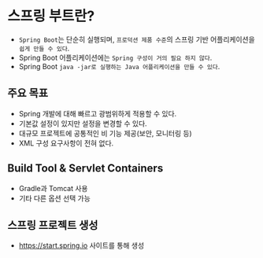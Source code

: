 # 스프링 부트란?

* `Spring Boot`는 단순히 실행되며, `프로덕션 제품 수준`의 스프링 기반 어플리케이션을 `쉽게 만들 수 있다`.
* Spring Boot 어플리케이션에는 `Spring 구성이 거의 필요 하지 않다`.
* Spring Boot `java -jar로 실행하는 Java 어플리케이션을 만들 수 있다`.

## 주요 목표

* Spring 개발에 대해 빠르고 광범위하게 적용할 수 있다.
* 기본값 설정이 있지만 설정을 변경할 수 있다.
* 대규모 프로젝트에 공통적인 비 기능 제공(보안, 모니터링 등)
* XML 구성 요구사항이 전혀 없다.

## Build Tool & Servlet Containers

* Gradle과 Tomcat 사용
* 기타 다른 옵션 선택 가능

## 스프링 프로젝트 생성

* https://start.spring.io 사이트를 통해 생성
